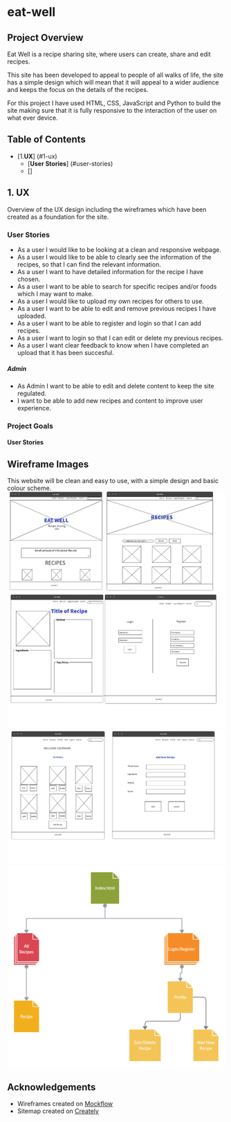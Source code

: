 # **eat-well**
## **Project Overview**
Eat Well is a recipe sharing site, where users can create, share and edit recipes. 

This site has been developed to appeal to people of all walks of life, the site has a simple design which will mean that it will appeal to a wider audience and keeps the focus on the details of the recipes. 

For this project I have used HTML, CSS, JavaScript and Python to build the site making sure that it is fully responsive to the interaction of the user on what ever device. 

## **Table of Contents**
* [1.**UX**] (#1-ux)
    + [**User Stories**] (#user-stories)
    + []


## 1. **UX**
Overview of the UX design including the wireframes which have been created as a foundation for the site.

### **User Stories**
* As a user I would like to be looking at a clean and responsive webpage.
* As a user I would like to be able to clearly see the information of the recipes, so that I can find the relevant information. 
* As a user I want to have detailed information for the recipe I have chosen.
* As a user I want to be able to search for specific recipes and/or foods which I may want to make.
* As a user I would like to upload my own recipes for others to use.
* As a user I want to be able to edit and remove previous recipes I have uploaded.
* As a user I want to be able to register and login so that I can add recipes. 
* As a user I want to login so that I can edit or delete my previous recipes. 
* As a user I want clear feedback to know when I have completed an upload that it has been succesful. 
##### Admin
* As Admin I want to be able to edit and delete content to keep the site regulated.
* I want to be able to add new recipes and content to improve user experience.

### Project Goals

#### User Stories

## Wireframe Images
This website will be clean and easy to use, with a simple design and basic colour scheme.
![Wireframe Image](static/images/wireframes/Home.png)
![Wireframe Image Two](static/images/wireframes/Recipes.png)
![Site Map](static/images/wireframes/eat-well-sitemap.png)

## Acknowledgements
* Wireframes created on [Mockflow](https://mockflow.com/)
* Sitemap created on [Creately](https://creately.com/)


